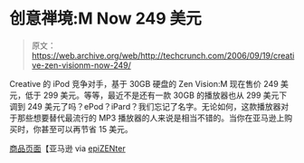 # 创意禅境:M Now 249 美元

> 原文：<https://web.archive.org/web/http://techcrunch.com/2006/09/19/creative-zen-visionm-now-249/>

Creative 的 iPod 竞争对手，基于 30GB 硬盘的 Zen Vision:M 现在售价 249 美元，低于 299 美元。等等，最近不是还有一款 30GB 的播放器也从 299 美元下调到 249 美元了吗？ePod？iPard？我们忘记了名字。无论如何，这款播放器对于那些想要替代最流行的 MP3 播放器的人来说是相当不错的。当你在亚马逊上购买时，你甚至可以再节省 15 美元。

[商品页面](https://web.archive.org/web/20131104140850/http://www.amazon.com/gp/explorer/B000CS7U1C/2/ref=pd_lpo_ase/102-6545429-6744904?ie=UTF8)【亚马逊 via [epiZENter](https://web.archive.org/web/20131104140850/http://www.epizenter.net/comment.php?comment.news.199)